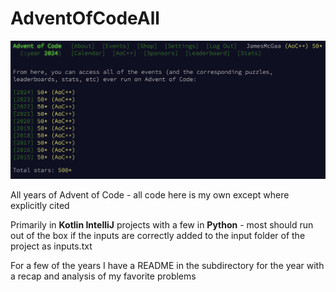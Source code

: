 # AdventOfCodeAll

![AOC Image](totalStars.png)

All years of Advent of Code - all code here is my own except where explicitly cited

Primarily in **Kotlin IntelliJ** projects with a few in **Python** - most should run out of the box if the inputs are correctly added to the input folder of the project as inputs<x>.txt

For a few of the years I have a README in the subdirectory for the year with a recap and analysis of my favorite problems

